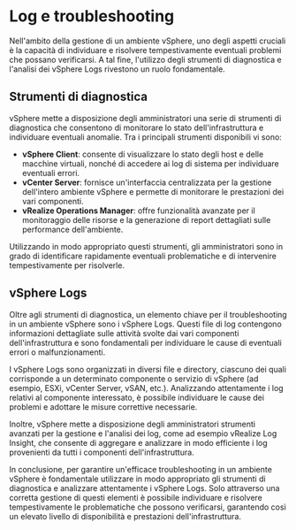# Log e troubleshooting

Nell'ambito della gestione di un ambiente vSphere, uno degli aspetti cruciali è la capacità di individuare e risolvere tempestivamente eventuali problemi che possano verificarsi. A tal fine, l'utilizzo degli strumenti di diagnostica e l'analisi dei vSphere Logs rivestono un ruolo fondamentale.

## Strumenti di diagnostica

vSphere mette a disposizione degli amministratori una serie di strumenti di diagnostica che consentono di monitorare lo stato dell'infrastruttura e individuare eventuali anomalie. Tra i principali strumenti disponibili vi sono:

- **vSphere Client**: consente di visualizzare lo stato degli host e delle macchine virtuali, nonché di accedere ai log di sistema per individuare eventuali errori.
- **vCenter Server**: fornisce un'interfaccia centralizzata per la gestione dell'intero ambiente vSphere e permette di monitorare le prestazioni dei vari componenti.
- **vRealize Operations Manager**: offre funzionalità avanzate per il monitoraggio delle risorse e la generazione di report dettagliati sulle performance dell'ambiente.

Utilizzando in modo appropriato questi strumenti, gli amministratori sono in grado di identificare rapidamente eventuali problematiche e di intervenire tempestivamente per risolverle.

## vSphere Logs

Oltre agli strumenti di diagnostica, un elemento chiave per il troubleshooting in un ambiente vSphere sono i vSphere Logs. Questi file di log contengono informazioni dettagliate sulle attività svolte dai vari componenti dell'infrastruttura e sono fondamentali per individuare le cause di eventuali errori o malfunzionamenti.

I vSphere Logs sono organizzati in diversi file e directory, ciascuno dei quali corrisponde a un determinato componente o servizio di vSphere (ad esempio, ESXi, vCenter Server, vSAN, etc.). Analizzando attentamente i log relativi al componente interessato, è possibile individuare le cause dei problemi e adottare le misure correttive necessarie.

Inoltre, vSphere mette a disposizione degli amministratori strumenti avanzati per la gestione e l'analisi dei log, come ad esempio vRealize Log Insight, che consente di aggregare e analizzare in modo efficiente i log provenienti da tutti i componenti dell'infrastruttura.

In conclusione, per garantire un'efficace troubleshooting in un ambiente vSphere è fondamentale utilizzare in modo appropriato gli strumenti di diagnostica e analizzare attentamente i vSphere Logs. Solo attraverso una corretta gestione di questi elementi è possibile individuare e risolvere tempestivamente le problematiche che possono verificarsi, garantendo così un elevato livello di disponibilità e prestazioni dell'infrastruttura.